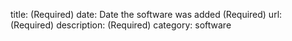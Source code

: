title: (Required)
date: Date the software was added (Required)
url: (Required)
description: (Required)
category: software
